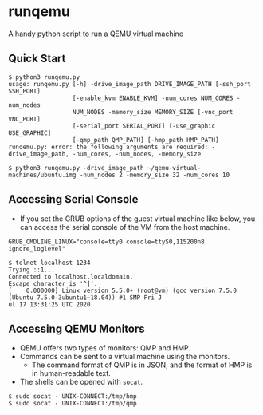 # runqemu
A handy python script to run a QEMU virtual machine

## Quick Start
```
$ python3 runqemu.py
usage: runqemu.py [-h] -drive_image_path DRIVE_IMAGE_PATH [-ssh_port SSH_PORT]
                  [-enable_kvm ENABLE_KVM] -num_cores NUM_CORES -num_nodes
                  NUM_NODES -memory_size MEMORY_SIZE [-vnc_port VNC_PORT]
                  [-serial_port SERIAL_PORT] [-use_graphic USE_GRAPHIC]
                  [-qmp_path QMP_PATH] [-hmp_path HMP_PATH]
runqemu.py: error: the following arguments are required: -drive_image_path, -num_cores, -num_nodes, -memory_size

$ python3 runqemu.py -drive_image_path ~/qemu-virtual-machines/ubuntu.img -num_nodes 2 -memory_size 32 -num_cores 10
```

## Accessing Serial Console
* If you set the GRUB options of the guest virtual machine like below, you can access the serial console of the VM from the host machine.
```
GRUB_CMDLINE_LINUX="console=tty0 console=ttyS0,115200n8 ignore_loglevel"
```
```
$ telnet localhost 1234
Trying ::1...
Connected to localhost.localdomain.
Escape character is '^]'.
[    0.000000] Linux version 5.5.0+ (root@vm) (gcc version 7.5.0 (Ubuntu 7.5.0-3ubuntu1~18.04)) #1 SMP Fri J
ul 17 13:31:25 UTC 2020
```

Accessing QEMU Monitors
-----------------------
* QEMU offers two types of monitors: QMP and HMP.
* Commands can be sent to a virtual machine using the monitors.
  * The command format of QMP is in JSON, and the format of HMP is in human-readable text.
* The shells can be opened with `socat`.
```
$ sudo socat - UNIX-CONNECT:/tmp/hmp
$ sudo socat - UNIX-CONNECT:/tmp/qmp
```
